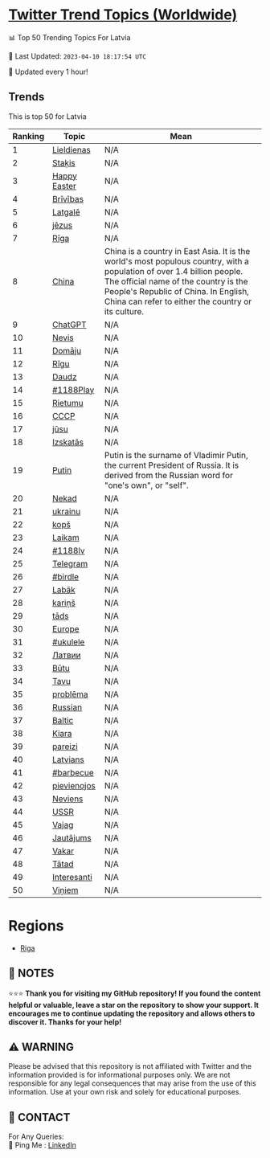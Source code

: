 [Twitter Trend Topics (Worldwide)](https://github.com/ErcinDedeoglu/Twitter-Trend-Topics)
==========


📊 Top 50 Trending Topics For Latvia

📆 Last Updated: `2023-04-10 18:17:54 UTC`

🔧 Updated every 1 hour!


## Trends

This is top 50 for Latvia

| Ranking | Topic | Mean |
| ------- | ------------ | ------------ |
| 1 | [Lieldienas](http://twitter.com/search?q=Lieldienas) | N/A |
| 2 | [Staķis](http://twitter.com/search?q=Sta%c4%b7is) | N/A |
| 3 | [Happy Easter](http://twitter.com/search?q=Happy+Easter) | N/A |
| 4 | [Brīvības](http://twitter.com/search?q=Br%c4%abv%c4%abbas) | N/A |
| 5 | [Latgalē](http://twitter.com/search?q=Latgal%c4%93) | N/A |
| 6 | [jēzus](http://twitter.com/search?q=j%c4%93zus) | N/A |
| 7 | [Rīga](http://twitter.com/search?q=R%c4%abga) | N/A |
| 8 | [China](http://twitter.com/search?q=China) | China is a country in East Asia. It is the world's most populous country, with a population of over 1.4 billion people. The official name of the country is the People's Republic of China. In English, China can refer to either the country or its culture. |
| 9 | [ChatGPT](http://twitter.com/search?q=ChatGPT) | N/A |
| 10 | [Nevis](http://twitter.com/search?q=Nevis) | N/A |
| 11 | [Domāju](http://twitter.com/search?q=Dom%c4%81ju) | N/A |
| 12 | [Rīgu](http://twitter.com/search?q=R%c4%abgu) | N/A |
| 13 | [Daudz](http://twitter.com/search?q=Daudz) | N/A |
| 14 | [#1188Play](http://twitter.com/search?q=%231188Play) | N/A |
| 15 | [Rietumu](http://twitter.com/search?q=Rietumu) | N/A |
| 16 | [СССР](http://twitter.com/search?q=%d0%a1%d0%a1%d0%a1%d0%a0) | N/A |
| 17 | [jūsu](http://twitter.com/search?q=j%c5%absu) | N/A |
| 18 | [Izskatās](http://twitter.com/search?q=Izskat%c4%81s) | N/A |
| 19 | [Putin](http://twitter.com/search?q=Putin) | Putin is the surname of Vladimir Putin, the current President of Russia. It is derived from the Russian word for "one's own", or "self". |
| 20 | [Nekad](http://twitter.com/search?q=Nekad) | N/A |
| 21 | [ukrainu](http://twitter.com/search?q=ukrainu) | N/A |
| 22 | [kopš](http://twitter.com/search?q=kop%c5%a1) | N/A |
| 23 | [Laikam](http://twitter.com/search?q=Laikam) | N/A |
| 24 | [#1188lv](http://twitter.com/search?q=%231188lv) | N/A |
| 25 | [Telegram](http://twitter.com/search?q=Telegram) | N/A |
| 26 | [#birdle](http://twitter.com/search?q=%23birdle) | N/A |
| 27 | [Labāk](http://twitter.com/search?q=Lab%c4%81k) | N/A |
| 28 | [kariņš](http://twitter.com/search?q=kari%c5%86%c5%a1) | N/A |
| 29 | [tāds](http://twitter.com/search?q=t%c4%81ds) | N/A |
| 30 | [Europe](http://twitter.com/search?q=Europe) | N/A |
| 31 | [#ukulele](http://twitter.com/search?q=%23ukulele) | N/A |
| 32 | [Латвии](http://twitter.com/search?q=%d0%9b%d0%b0%d1%82%d0%b2%d0%b8%d0%b8) | N/A |
| 33 | [Būtu](http://twitter.com/search?q=B%c5%abtu) | N/A |
| 34 | [Tavu](http://twitter.com/search?q=Tavu) | N/A |
| 35 | [problēma](http://twitter.com/search?q=probl%c4%93ma) | N/A |
| 36 | [Russian](http://twitter.com/search?q=Russian) | N/A |
| 37 | [Baltic](http://twitter.com/search?q=Baltic) | N/A |
| 38 | [Kiara](http://twitter.com/search?q=Kiara) | N/A |
| 39 | [pareizi](http://twitter.com/search?q=pareizi) | N/A |
| 40 | [Latvians](http://twitter.com/search?q=Latvians) | N/A |
| 41 | [#barbecue](http://twitter.com/search?q=%23barbecue) | N/A |
| 42 | [pievienojos](http://twitter.com/search?q=pievienojos) | N/A |
| 43 | [Neviens](http://twitter.com/search?q=Neviens) | N/A |
| 44 | [USSR](http://twitter.com/search?q=USSR) | N/A |
| 45 | [Vajag](http://twitter.com/search?q=Vajag) | N/A |
| 46 | [Jautājums](http://twitter.com/search?q=Jaut%c4%81jums) | N/A |
| 47 | [Vakar](http://twitter.com/search?q=Vakar) | N/A |
| 48 | [Tātad](http://twitter.com/search?q=T%c4%81tad) | N/A |
| 49 | [Interesanti](http://twitter.com/search?q=Interesanti) | N/A |
| 50 | [Viņiem](http://twitter.com/search?q=Vi%c5%86iem) | N/A |



# Regions

* [Riga](</Latvia/Riga.md>)



## 📝 NOTES

⭐⭐⭐ **Thank you for visiting my GitHub repository! If you found the content helpful or valuable, leave a star on the repository to show your support. It encourages me to continue updating the repository and allows others to discover it. Thanks for your help!**


## ⚠️ WARNING

Please be advised that this repository is not affiliated with Twitter and the information provided is for informational purposes only. We are not responsible for any legal consequences that may arise from the use of this information. Use at your own risk and solely for educational purposes.


## 📨 CONTACT

 For Any Queries:  
            🏓 Ping Me : [LinkedIn](https://www.linkedin.com/in/ercindedeoglu/)
